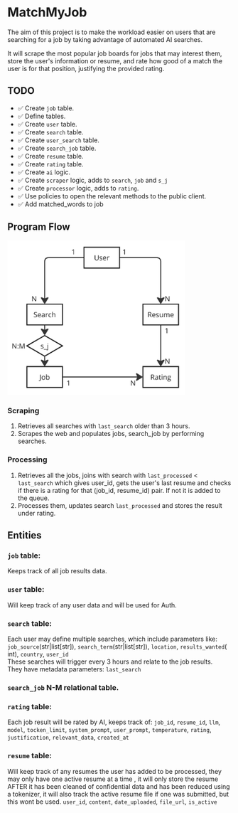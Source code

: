 # MatchMyJob

The aim of this project is to make the workload easier on users that are searching for a job by
taking advantage of automated AI searches.

It will scrape the most popular job boards for jobs that may interest them, store the user's information
or resume, and rate how good of a match the user is for that position, justifying the provided rating.

## TODO

- ✅ Create ``job`` table.
- ✅ Define tables.
- ✅ Create `user` table.
- ✅ Create ``search`` table.
- ✅ Create ``user_search`` table.
- ✅ Create ``search_job`` table.
- ✅ Create ``resume`` table.
- ✅ Create ``rating`` table.
- ✅ Create ``ai`` logic.
- ✅ Create ``scraper`` logic, adds to ``search``, ``job`` and ``s_j``
- ✅ Create ``processor`` logic, adds to ``rating``.
- ✅ Use policies to open the relevant methods to the public client.
- ✅ Add matched_words to job

## Program Flow

<img src="./assets/program_flow.png" alt="flowchart" width="400"/>

### Scraping

1. Retrieves all searches with ``last_search`` older than 3 hours.
2. Scrapes the web and populates jobs, search_job by performing searches.

### Processing

1. Retrieves all the jobs, joins with search with ``last_processed`` < ``last_search`` which gives user_id, gets the
   user's last resume and checks if
   there is a rating for that (job_id, resume_id) pair. If not it is added to the queue.
2. Processes them, updates search ``last_processed`` and stores the result under rating.

## Entities

### `job` table:

Keeps track of all job results data.

### `user` table:

Will keep track of any user data and will be used for Auth.

### ``search`` table:

Each user may define multiple searches, which include parameters like:<br>
``job_source``(str|list[str]), ``search_term``(str|list[str]), ``location``, ``results_wanted``(
int), ``country``, ``user_id`` <br>
These searches will trigger every 3 hours and relate to the job results.<br>
They have metadata parameters: ``last_search``

### ``search_job`` N-M relational table.

### `rating` table:

Each job result will be rated by AI, keeps track of:
`job_id`, ``resume_id``, `llm`, ``model``, ``tocken_limit``, ``system_prompt``, ``user_prompt``, ``temperature``, ``rating``, ``justification``, ``relevant_data``,  ``created_at``

### `resume` table:

Will keep track of any resumes the user has added to be processed, they may only have one active resume at a time
, it will only store the resume AFTER it has been cleaned of confidential data and has been reduced using a tokenizer,
it will also track the active resume file if one was submitted, but this wont be used.
``user_id``, ``content``, ``date_uploaded``, ``file_url``, ``is_active``
